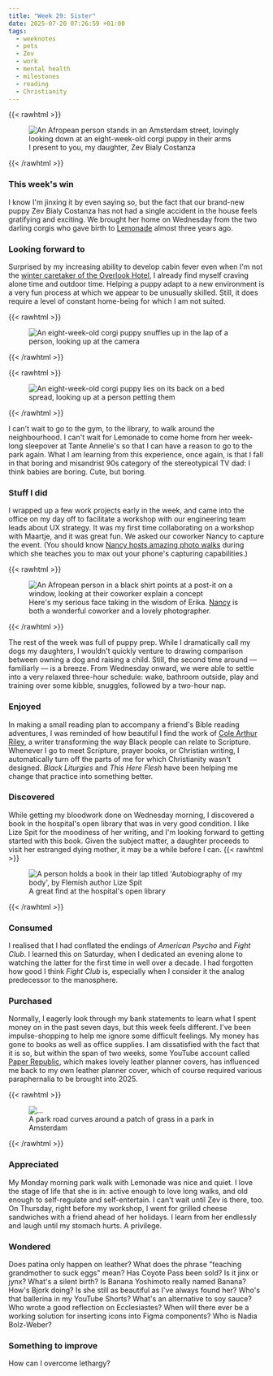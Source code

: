 ```yaml
---
title: "Week 29: Sister"
date: 2025-07-20 07:26:59 +01:00
tags:
  - weeknotes
  - pets
  - Zev
  - work
  - mental health
  - milestones
  - reading
  - Christianity
---
```


{{< rawhtml >}}

<figure>
    <img src="/img/photos/2025-07-20_1.jpeg"
         alt="An Afropean person stands in an Amsterdam street, lovingly looking down at an eight-week-old corgi puppy in their arms">
    <figcaption>I present to you, my daughter, Zev Bialy Costanza</figcaption>
</figure>
{{< /rawhtml >}}

### This week's win

I know I'm jinxing it by even saying so, but the fact that our brand-new puppy Zev Bialy Costanza has not had a single accident in the house feels gratifying and exciting. We brought her home on Wednesday from the two darling corgis who gave birth to [Lemonade](/tags/lemonade/) almost three years ago.

<!--more-->

### Looking forward to

Surprised by my increasing ability to develop cabin fever even when I'm not the [winter caretaker of the Overlook Hotel](<https://en.wikipedia.org/wiki/The_Shining_(film)>), I already find myself craving alone time and outdoor time. Helping a puppy adapt to a new environment is a very fun process at which we appear to be unusually skilled. Still, it does require a level of constant home-being for which I am not suited.

{{< rawhtml >}}

<figure>
    <img src="/img/photos/2025-07-20_3.jpeg"
         alt="An eight-week-old corgi puppy snuffles up in the lap of a person, looking up at the camera">
</figure>
{{< /rawhtml >}}

{{< rawhtml >}}

<figure>
    <img src="/img/photos/2025-07-20_4.jpeg"
         alt="An eight-week-old corgi puppy lies on its back on a bed spread, looking up at a person petting them">
</figure>
{{< /rawhtml >}}

I can't wait to go to the gym, to the library, to walk around the neighbourhood. I can't wait for Lemonade to come home from her week-long sleepover at Tante Annelie's so that I can have a reason to go to the park again. What I am learning from this experience, once again, is that I fall in that boring and misandrist 90s category of the stereotypical TV dad: I think babies are boring. Cute, but boring.

### Stuff I did

I wrapped up a few work projects early in the week, and came into the office on my day off to facilitate a workshop with our engineering team leads about UX strategy. It was my first time collaborating on a workshop with Maartje, and it was great fun. We asked our coworker Nancy to capture the event. (You should know [Nancy hosts amazing photo walks](https://www.instagram.com/_nancypicturesthis) during which she teaches you to max out your phone's capturing capabilities.)

{{< rawhtml >}}

<figure>
    <img src="/img/photos/2025-07-20_2.jpeg"
         alt="An Afropean person in a black shirt points at a post-it on a window, looking at their coworker explain a concept">
    <figcaption>Here's my serious face taking in the wisdom of Erika. <a href="https://www.instagram.com/_nancypicturesthis" target="_blank">Nancy</a> is both a wonderful coworker and a lovely photographer.</figcaption>
</figure>
{{< /rawhtml >}}

The rest of the week was full of puppy prep. While I dramatically call my dogs my daughters, I wouldn't quickly venture to drawing comparison between owning a dog and raising a child. Still, the second time around — familiarly — is a breeze. From Wednesday onward, we were able to settle into a very relaxed three-hour schedule: wake, bathroom outside, play and training over some kibble, snuggles, followed by a two-hour nap.

### Enjoyed

In making a small reading plan to accompany a friend's Bible reading adventures, I was reminded of how beautiful I find the work of [Cole Arthur Riley](https://colearthurriley.com/), a writer transforming the way Black people can relate to Scripture. Whenever I go to meet Scripture, prayer books, or Christian writing, I automatically turn off the parts of me for which Christianity wasn't designed. _Black Liturgies_ and _This Here Flesh_ have been helping me change that practice into something better.

### Discovered

While getting my bloodwork done on Wednesday morning, I discovered a book in the hospital's open library that was in very good condition. I like Lize Spit for the moodiness of her writing, and I'm looking forward to getting started with this book. Given the subject matter, a daughter proceeds to visit her estranged dying mother, it may be a while before I can.
{{< rawhtml >}}

<figure>
    <img src="/img/photos/2025-07-20_5.jpeg"
         alt="A person holds a book in their lap titled 'Autobiography of my body', by Flemish author Lize Spit">
    <figcaption>A great find at the hospital's open library</figcaption>
</figure>
{{< /rawhtml >}}

### Consumed

I realised that I had conflated the endings of _American Psycho_ and _Fight Club_. I learned this on Saturday, when I dedicated an evening alone to watching the latter for the first time in well over a decade. I had forgotten how good I think _Fight Club_ is, especially when I consider it the analog predecessor to the manosphere.

### Purchased

Normally, I eagerly look through my bank statements to learn what I spent money on in the past seven days, but this week feels different. I've been impulse-shopping to help me ignore some difficult feelings. My money has gone to books as well as office supplies. I am dissatisfied with the fact that it is so, but within the span of two weeks, some YouTube account called [Paper Republic](https://www.youtube.com/@paper_republic), which makes lovely leather planner covers, has influenced me back to my own leather planner cover, which of course required various paraphernalia to be brought into 2025.

{{< rawhtml >}}

<figure>
    <img src="/img/photos/2025-07-20_6.jpeg"
         alt="...">
    <figcaption>A park road curves around a patch of grass in a park in Amsterdam</figcaption>
</figure>
{{< /rawhtml >}}

### Appreciated

My Monday morning park walk with Lemonade was nice and quiet. I love the stage of life that she is in: active enough to love long walks, and old enough to self-regulate and self-entertain. I can't wait until Zev is there, too. On Thursday, right before my workshop, I went for grilled cheese sandwiches with a friend ahead of her holidays. I learn from her endlessly and laugh until my stomach hurts. A privilege.

### Wondered

Does patina only happen on leather? What does the phrase "teaching grandmother to suck eggs" mean? Has Coyote Pass been sold? Is it jinx or jynx? What's a silent birth? Is Banana Yoshimoto really named Banana? How's Bjork doing? Is she still as beautiful as I've always found her? Who's that ballerina in my YouTube Shorts? What's an alternative to soy sauce? Who wrote a good reflection on Ecclesiastes? When will there ever be a working solution for inserting icons into Figma components? Who is Nadia Bolz-Weber?

### Something to improve

How can I overcome lethargy?
